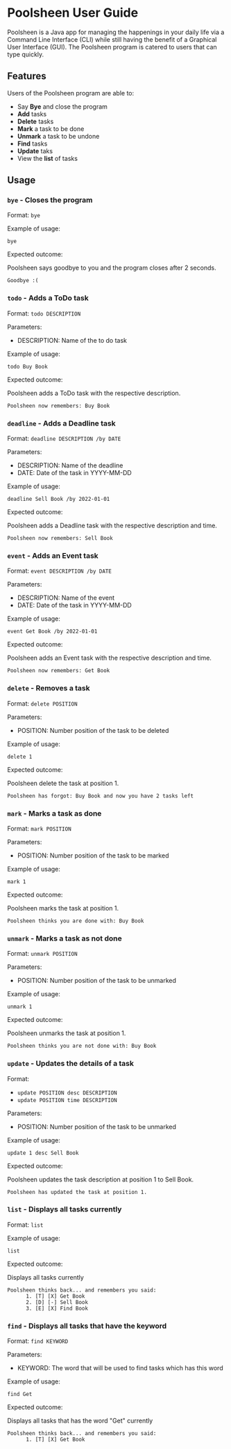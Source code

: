 # Poolsheen User Guide
Poolsheen is a Java app for managing the happenings in your daily life via a Command Line Interface (CLI) while still
having the benefit of a Graphical User Interface (GUI). The Poolsheen program is catered to users that
can type quickly.

## Features 
Users of the Poolsheen program are able to:
- Say **Bye** and close the program
- **Add** tasks 
- **Delete** tasks 
- **Mark** a task to be done 
- **Unmark** a task to be undone 
- **Find** tasks 
- **Update** taks 
- View the **list** of tasks

## Usage

### `bye` - Closes the program

Format: `bye`

Example of usage: 

`bye`

Expected outcome:

Poolsheen says goodbye to you and the program closes after 2 seconds.

```
Goodbye :(
```

### `todo` - Adds a ToDo task

Format: `todo DESCRIPTION`

Parameters:
- DESCRIPTION: Name of the to do task

Example of usage:

`todo Buy Book`

Expected outcome:

Poolsheen adds a ToDo task with the respective description.

```
Poolsheen now remembers: Buy Book
```

### `deadline` - Adds a Deadline task

Format: `deadline DESCRIPTION /by DATE`

Parameters:
- DESCRIPTION: Name of the deadline
- DATE: Date of the task in YYYY-MM-DD

Example of usage:

`deadline Sell Book /by 2022-01-01`

Expected outcome:

Poolsheen adds a Deadline task with the respective description and time.

```
Poolsheen now remembers: Sell Book
```

### `event` - Adds an Event task
Format: `event DESCRIPTION /by DATE`

Parameters:
- DESCRIPTION: Name of the event
- DATE: Date of the task in YYYY-MM-DD

Example of usage:

`event Get Book /by 2022-01-01`

Expected outcome:

Poolsheen adds an Event task with the respective description and time.

```
Poolsheen now remembers: Get Book
```

### `delete` - Removes a task

Format: `delete POSITION`

Parameters:
- POSITION: Number position of the task to be deleted

Example of usage:

`delete 1`

Expected outcome:

Poolsheen delete the task at position 1.

```
Poolsheen has forgot: Buy Book and now you have 2 tasks left
```

### `mark` - Marks a task as done

Format: `mark POSITION`

Parameters:
- POSITION: Number position of the task to be marked

Example of usage:

`mark 1`

Expected outcome:

Poolsheen marks the task at position 1.

```
Poolsheen thinks you are done with: Buy Book
```

### `unmark` - Marks a task as not done

Format: `unmark POSITION`

Parameters:
- POSITION: Number position of the task to be unmarked

Example of usage:

`unmark 1`

Expected outcome:

Poolsheen unmarks the task at position 1.

```
Poolsheen thinks you are not done with: Buy Book
```

### `update` - Updates the details of a task

Format: 
- `update POSITION desc DESCRIPTION`
- `update POSITION time DESCRIPTION`

Parameters:
- POSITION: Number position of the task to be unmarked

Example of usage:

`update 1 desc Sell Book`

Expected outcome:

Poolsheen updates the task description at position 1 to Sell Book.

```
Poolsheen has updated the task at position 1.
```

### `list` - Displays all tasks currently

Format: `list`

Example of usage:

`list`

Expected outcome:

Displays all tasks currently

```
Poolsheen thinks back... and remembers you said:
      1. [T] [X] Get Book
      2. [D] [-] Sell Book
      3. [E] [X] Find Book
```

### `find` - Displays all tasks that have the keyword

Format: `find KEYWORD`

Parameters:
- KEYWORD: The word that will be used to find tasks which has this word

Example of usage:

`find Get`

Expected outcome:

Displays all tasks that has the word "Get" currently

```
Poolsheen thinks back... and remembers you said:
      1. [T] [X] Get Book
```